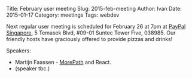 Title: February user meeting
Slug: 2015-feb-meeting
Author: Ivan
Date: 2015-01-17
Category: meetings
Tags: webdev

Next regular user meeting is scheduled for February 26 at 7pm at [PayPal
Singapore](https://www.paypal.com/sg/), 5 Temasek Blvd, #09-01 Suntec Tower
Five, 038985.  Our friendly hosts have graciously offered to provide pizzas and
drinks! 

Speakers:

- Martijn Faassen - [MorePath](https://github.com/morepath/morepath) and React.
- (speaker tbc.)

